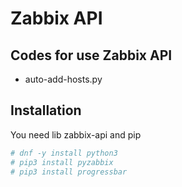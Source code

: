# Zabbix API

## Codes for use Zabbix API
  - auto-add-hosts.py
   
## Installation

You need lib zabbix-api and pip

```sh
# dnf -y install python3
# pip3 install pyzabbix
# pip3 install progressbar

